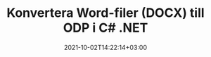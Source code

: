 ---
############################# Static ############################
layout: "autogen-gist"
date: 2021-10-02T14:22:14+03:00
draft: false
path: "sv/total/net/conversion/docx-to-odp/"
other_out_formats: "PDF DOC DOCX DOCM DOT DOTX DOTM TXT RTF HTML HTM MHTML MHT XLS XLSX XLSM XLSB XLT XLTX XLTM XLAM CSV TSV DIF SXC FODS PPT PPTX PPS PPSX PPSM POT POTX PPTM POTM ODT OTT OTP ODP ODS EMZ WMZ SVG SVGZ XPS TEX DCM WMF EMF BMP PNG GIF JPEG TIFF ICO WEBP JP2 TGA PSB PSD EPUB MD FODP JPG"
ad_headline: "Konvertera DOCX till ODP | .NET"
ad_description: "Mest exakta DOCX till ODP dokumentkonverteringslösning för dina .NET-applikationer."

############################# Head ############################
head_title: "Konvertera DOCX till ODP i C# ASP.NET | .NET Word-dokumentkonvertering"
head_description: ".NET Ordbehandlingsdokument konvertering API. Konvertera DOCX till ODP och 100+ andra bilder och filformat i .NET (C#, VB.NET, ASP.NET & .NET Core) applikationer. Visa det konverterade ODP-dokumentet som HTML-visare."

############################# Header ############################
title: "Konvertera Word-filer (DOCX) till ODP i C# .NET"
description: "Konvertera DOCX (Word-filer) programmässigt till ODP i C# VB.NET & ASP.NET-applikationer med hjälp av flexibla dokumentkonverteringsfunktioner som låter dig anpassa det resulterande dokumentets utseende. Konvertera alla populära ordbehandlingsdokumentformat till Excel-kalkylblad, PowerPoint-presentationer, PDF, Photoshop, e-bok, webb- och bildfilformat. Det inbyggda .NET-konverterings-API:et erbjuder flera dokumentkonverteringsalternativ för att konvertera hela dokumentet eller välja specifika sidor i källdokumentfilen baserat på de selektiva sidnumren eller sidintervallen och enkelt konvertera till ett dokumentformat som stöds."

############################# SubMenu ############################
submenu:
    enable: false

############################# Content ############################
content:
    enable: true
    block:
    - title_left: "Hur man konverterar DOCX till ODP i C# .NET"
      content_left: |
          Följ dessa enkla steg för konvertering av DOCX till ODP i .NET. Visa det konverterade ODP-dokumentet som det är eller rendera och visa det som HTML utan att använda någon extern programvara.

          -   Skapa **Converter**-objekt för att konvertera DOCX-dokument
          -   Ställ in konverteringsalternativen för ODP-format
          -   Anrop **Convert** för klassinstansen **Converter** för konvertering till ODP
          -   Ställ in alternativ för HTML-visning
          -   Skapa **Viewer**-objekt för att se konverterad ODP som HTML
          
      title_right: "Nedladdningar och installationsinstruktioner"
      content_right: |
          Du behöver namnrymder `GroupDocs.Conversion` och `GroupDocs.Viewer` för att konvertera Word-filformat till ett brett utbud av bilder och dokumenttyper som PDF, Microsoft Office (Word, Excel, PowerPoint, Project, Outlook), OpenDocument, HTML och CAD-diagram. Utforska andra [.NET API:er för Office-dokument](https://products.conholdate.com/total/net/) som erbjuds av Conholdate.Total.
          
          Hämta respektive monteringsfiler från [Nedladdningar](https://downloads.conholdate.com/total/net) eller hämta hela paketet från [NuGet](https://www.nuget.org/packages/Conholdate.Total/) för att lägga till `Conholdate.Total for .NET` direkt i din arbetsyta.
          
      gisthash: "4f311c07ae9ee691b8afb7960aa6c806"
      gistfile: "word-to-pdf-conversion.cs"

    - title_left: "Lägg till text eller bildvattenstämpel till ODP i C#"
      content_left: |
          Konvertera dokument (DOCX till ODP) exakt som originalfilen och använd text- eller bildvattenstämplar på de konverterade dokumentsidorna med C# .NET.

          -   Skapa **Converter**-objekt för att konvertera DOCX-dokument
          -   Skapa en ny instans av klassen **WatermarkOptions**
          -   Ange egenskaper för vattenstämpel (färg, bredd, text, bild etc)
          -   Instantiera rätt **ConvertOptions**-klass
          -   Ställ in egenskapen **Watermark** för **ConvertOptions**-instansen
          -   Anrop **Convert** för klassinstansen **Converter** för konvertering till ODP
        
      title_right: "Utdrag av källdokumentinformation"
      content_right: |
          Funktionen för att extrahera dokumentinformation gör det inte bara möjligt att få den grundläggande informationen om källdokumentfilen utan den stöder också extrahering av värdefull filformatsspecifik information såsom projektstart- och slutdatum för en Microsoft Project-fil, eventuella utskriftsrestriktioner för ett PDF-dokument, lista över mappar som ingår i en Outlook-datafil etc.

          Konvertera populära dokumentfilformat på olika operativsystem som Windows, Linux eller macOS medan du använder plattformar som Windows Azure, Mono och Xamarin.
          
      gisthash: "a15affe15284876ce010a315a09da1f0"
      gistfile: "convert-word-to-pdf-and-add-text-watermark-to-converted-pdf.cs"

    - title_left: "Konvertera lösenordsskyddat Word till PDF"
      content_left: |
          Den lösenordsskyddade dokumentkonverteringen i .NET är nu enklare med Conholdate.Total för .NET API:er. Lägg bara till några rader C#-kod och konvertera ett lösenordsskyddat Microsoft Word-dokument till en PDF-fil utan att använda någon extern programvara.

          -   Definiera **LoadOptions** och ange lösenord från dokumentspecifika laddningsalternativ
          -   Skapa **Converter**-objekt för att konvertera Word-dokument
          -   Instantiera klassen **PdfConvertOptions**
          -   Anrop **Convert** för klassinstansen **Converter** för konvertering till PDF
          
      title_right: "Ladda och konvertera fjärrplacerade dokument"
      content_right: |
          Genom att använda Conholdate.Total för .NET – utvecklare kan ladda och konvertera dokument från olika avlägsna platser och molndokumentlagringsresurser som Amazon S3, Microsoft Azure Blob, FTP, lokal disk, stream eller en enkel URL. Du behöver bara specificera metoden för att erhålla fjärrbelägen dokumentström och sedan skicka den vidare till klassen Converter som en konstruktor.
          
          Conholdate.Total för .NET API:er är inbyggda i Windows Forms, ASP.NET, WPF, WCF eller någon typ av applikation baserad på .NET Framework 2.0 eller senare.
          
      gisthash: "3b7541492166a47d49ca85c55b531055"
      gistfile: "convert-password-protected-word-to-pdf.cs"

############################# About Formats ############################
about_formats:
    enable: false
############################# More Formats ############################
more_formats:
    enable: true
    auto: false
    other_out_formats: PDF DOC DOCX DOCM DOT DOTX DOTM TXT RTF HTML HTM MHTML MHT XLS XLSX XLSM XLSB XLT XLTX XLTM XLAM CSV TSV DIF SXC FODS PPT PPTX PPS PPSX PPSM POT POTX PPTM POTM ODT OTT OTP ODP ODS EMZ WMZ SVG SVGZ XPS TEX DCM WMF EMF BMP PNG GIF JPEG TIFF ICO WEBP JP2 TGA PSB PSD EPUB MD FODP JPG
############################# Back to top ###############################
back_to_top:
  enable: true
---